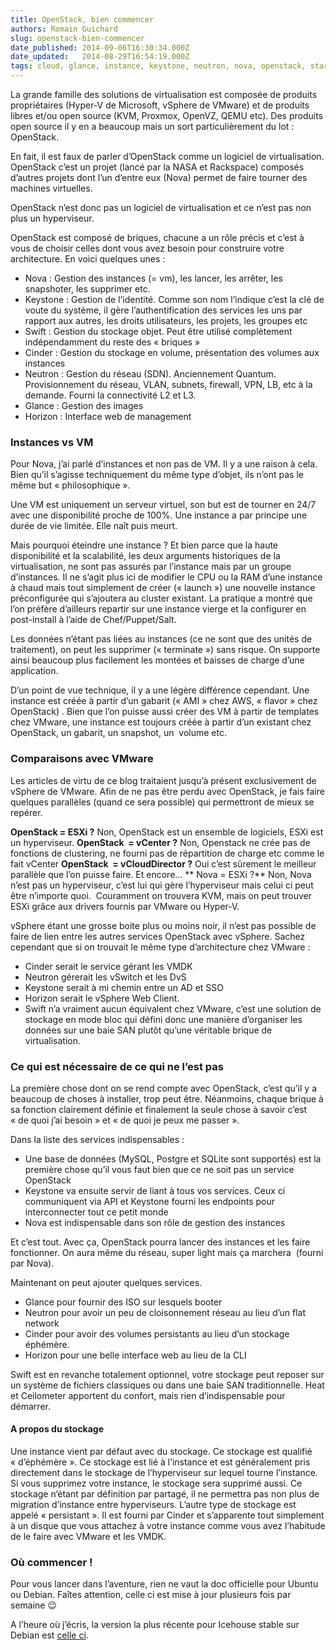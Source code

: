 ```yaml
---
title: OpenStack, bien commencer
authors: Romain Guichard
slug: openstack-bien-commencer
date_published: 2014-09-06T16:30:34.000Z
date_updated:   2014-08-29T16:54:19.000Z
tags: cloud, glance, instance, keystone, neutron, nova, openstack, start, swift, tuto, virtualisation
---
```



La grande famille des solutions de virtualisation est composée de produits propriétaires (Hyper-V de Microsoft, vSphere de VMware) et de produits libres et/ou open source (KVM, Proxmox, OpenVZ, QEMU etc). Des produits open source il y en a beaucoup mais un sort particulièrement du lot : OpenStack.

En fait, il est faux de parler d’OpenStack comme un logiciel de virtualisation. OpenStack c’est un projet (lancé par la NASA et Rackspace) composés d’autres projets dont l’un d’entre eux (Nova) permet de faire tourner des machines virtuelles.

OpenStack n’est donc pas un logiciel de virtualisation et ce n’est pas non plus un hyperviseur.

OpenStack est composé de briques, chacune a un rôle précis et c’est à vous de choisir celles dont vous avez besoin pour construire votre architecture. En voici quelques unes :

- Nova : Gestion des instances (= vm), les lancer, les arrêter, les snapshoter, les supprimer etc.
- Keystone : Gestion de l’identité. Comme son nom l’indique c’est la clé de voute du système, il gère l’authentification des services les uns par rapport aux autres, les droits utilisateurs, les projets, les groupes etc
- Swift : Gestion du stockage objet. Peut être utilisé complètement indépendamment du reste des « briques »
- Cinder : Gestion du stockage en volume, présentation des volumes aux instances
- Neutron : Gestion du réseau (SDN). Anciennement Quantum. Provisionnement du réseau, VLAN, subnets, firewall, VPN, LB, etc à la demande. Fourni la connectivité L2 et L3.
- Glance : Gestion des images
- Horizon : Interface web de management

### Instances vs VM

Pour Nova, j’ai parlé d’instances et non pas de VM. Il y a une raison à cela. Bien qu’il s’agisse techniquement du même type d’objet, ils n’ont pas le même but « philosophique ».

Une VM est uniquement un serveur virtuel, son but est de tourner en 24/7 avec une disponibilité proche de 100%.
 Une instance a par principe une durée de vie limitée. Elle naît puis meurt.

Mais pourquoi éteindre une instance ? Et bien parce que la haute disponibilité et la scalabilité, les deux arguments historiques de la virtualisation, ne sont pas assurés par l’instance mais par un groupe d’instances. Il ne s’agit plus ici de modifier le CPU ou la RAM d’une instance à chaud mais tout simplement de créer (« launch ») une nouvelle instance préconfigurée qui s’ajoutera au cluster existant.
 La pratique a montré que l’on préfère d’ailleurs repartir sur une instance vierge et la configurer en post-install à l’aide de Chef/Puppet/Salt.

Les données n’étant pas liées au instances (ce ne sont que des unités de traitement), on peut les supprimer (« terminate ») sans risque. On supporte ainsi beaucoup plus facilement les montées et baisses de charge d’une application.

D’un point de vue technique, il y a une légère différence cependant. Une instance est créée à partir d’un gabarit (« AMI » chez AWS, « flavor » chez OpenStack) . Bien que l’on puisse aussi créer des VM à partir de templates chez VMware, une instance est toujours créée à partir d’un existant chez OpenStack, un gabarit, un snapshot, un  volume etc.

### Comparaisons avec VMware

Les articles de virtu de ce blog traitaient jusqu’à présent exclusivement de vSphere de VMware. Afin de ne pas être perdu avec OpenStack, je fais faire quelques parallèles (quand ce sera possible) qui permettront de mieux se repérer.

**OpenStack = ESXi ?**
 Non, OpenStack est un ensemble de logiciels, ESXi est un hyperviseur.
**OpenStack  = vCenter ?**
 Non, Openstack ne crée pas de fonctions de clustering, ne fourni pas de répartition de charge etc comme le fait vCenter
**OpenStack  = vCloudDirector ?**
 Oui c’est sûrement le meilleur parallèle que l’on puisse faire. Et encore…
** Nova = ESXi ?**
 Non, Nova n’est pas un hyperviseur, c’est lui qui gère l’hyperviseur mais celui ci peut être n’importe quoi.  Couramment on trouvera KVM, mais on peut trouver ESXi grâce aux drivers fournis par VMware ou Hyper-V.

vSphere étant une grosse boite plus ou moins noir, il n’est pas possible de faire de lien entre les autres services OpenStack avec vSphere. Sachez cependant que si on trouvait le même type d’architecture chez VMware :

- Cinder serait le service gérant les VMDK
- Neutron gérerait les vSwitch et les DvS
- Keystone serait à mi chemin entre un AD et SSO
- Horizon serait le vSphere Web Client.
- Swift n’a vraiment aucun équivalent chez VMware, c’est une solution de stockage en mode bloc qui défini donc une manière d’organiser les données sur une baie SAN plutôt qu’une véritable brique de virtualisation.

### Ce qui est nécessaire de ce qui ne l’est pas

La première chose dont on se rend compte avec OpenStack, c’est qu’il y a beaucoup de choses à installer, trop peut être. Néanmoins, chaque brique à sa fonction clairement définie et finalement la seule chose à savoir c’est « de quoi j’ai besoin » et « de quoi je peux me passer ».

Dans la liste des services indispensables :

- Une base de données (MySQL, Postgre et SQLite sont supportés) est la première chose qu’il vous faut bien que ce ne soit pas un service OpenStack
- Keystone va ensuite servir de liant à tous vos services. Ceux ci communiquent via API et Keystone fourni les endpoints pour interconnecter tout ce petit monde
- Nova est indispensable dans son rôle de gestion des instances

Et c’est tout. Avec ça, OpenStack pourra lancer des instances et les faire fonctionner. On aura même du réseau, super light mais ça marchera  (fourni par Nova).

Maintenant on peut ajouter quelques services.

- Glance pour fournir des ISO sur lesquels booter
- Neutron pour avoir un peu de cloisonnement réseau au lieu d’un flat network
- Cinder pour avoir des volumes persistants au lieu d’un stockage éphémère.
- Horizon pour une belle interface web au lieu de la CLI

Swift est en revanche totalement optionnel, votre stockage peut reposer sur un système de fichiers classiques ou dans une baie SAN traditionnelle. Heat et Ceilometer apportent du confort, mais rien d’indispensable pour démarrer.

#### A propos du stockage

Une instance vient par défaut avec du stockage. Ce stockage est qualifié « d’éphémère ». Ce stockage est lié à l’instance et est généralement pris directement dans le stockage de l’hyperviseur sur lequel tourne l’instance. Si vous supprimez votre instance, le stockage sera supprimé aussi. Ce stockage n’étant par définition par partagé, il ne permettra pas non plus de migration d’instance entre hyperviseurs.
 L’autre type de stockage est appelé « persistant ». Il est fourni par Cinder et s’apparente tout simplement à un disque que vous attachez à votre instance comme vous avez l’habitude de le faire avec VMware et les VMDK.

### Où commencer !

Pour vous lancer dans l’aventure, rien ne vaut la doc officielle pour Ubuntu ou Debian. Faîtes attention, celle ci est mise à jour plusieurs fois par semaine 😉

A l’heure où j’écris, la version la plus récente pour Icehouse stable sur Debian est [celle ci](http://docs.openstack.org/icehouse/install-guide/install/apt-debian/openstack-install-guide-apt-debian-icehouse.pdf).
